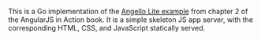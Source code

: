 This is a Go implementation of the [Angello Lite example](https://github.com/angularjs-in-action/angello/)
from chapter 2 of the AngularJS in Action book. It is a simple skeleton JS app
server, with the corresponding HTML, CSS, and JavaScript statically served.
